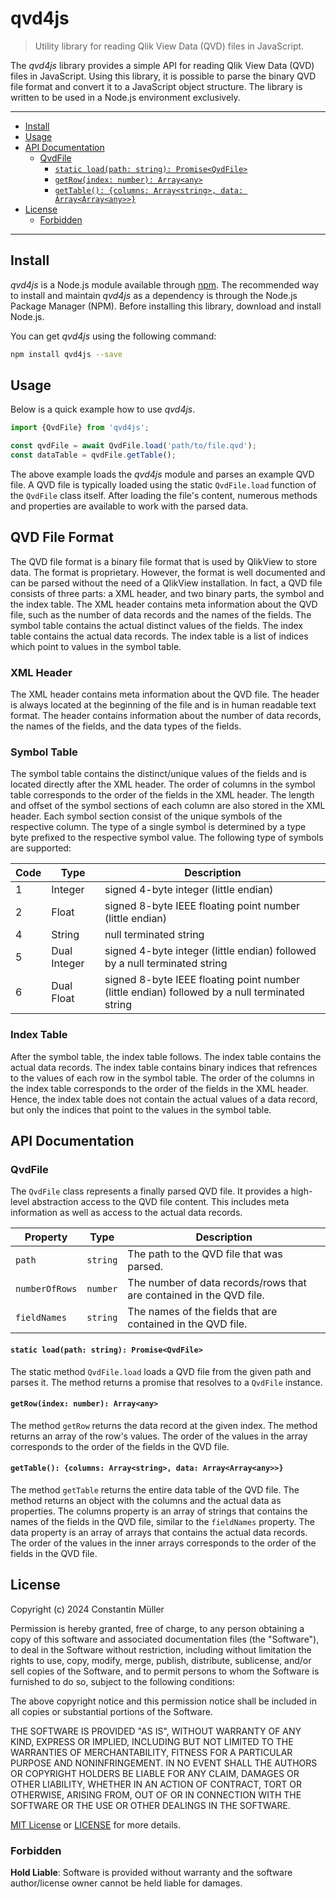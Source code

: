 # qvd4js

> Utility library for reading Qlik View Data (QVD) files in JavaScript.

The _qvd4js_ library provides a simple API for reading Qlik View Data (QVD) files in JavaScript. Using
this library, it is possible to parse the binary QVD file format and convert it to a JavaScript object
structure. The library is written to be used in a Node.js environment exclusively.

---

- [Install](#install)
- [Usage](#usage)
- [API Documentation](#api-documentation)
  - [QvdFile](#qvdfile)
    - [`static load(path: string): Promise<QvdFile>`](#static-loadpath-string-promiseqvdfile)
    - [`getRow(index: number): Array<any>`](#getrowindex-number-arrayany)
    - [`getTable(): {columns: Array<string>, data: Array<Array<any>>}`](#gettable-columns-arraystring-data-arrayarrayany)
- [License](#license)
  - [Forbidden](#forbidden)

---

## Install

_qvd4js_ is a Node.js module available through [npm](https://www.npmjs.com/). The recommended way to install and maintain _qvd4js_ as a dependency is through the Node.js Package Manager (NPM).
Before installing this library, download and install Node.js.

You can get _qvd4js_ using the following command:

```bash
npm install qvd4js --save
```

## Usage

Below is a quick example how to use _qvd4js_.

```javascript
import {QvdFile} from 'qvd4js';

const qvdFile = await QvdFile.load('path/to/file.qvd');
const dataTable = qvdFile.getTable();
```

The above example loads the _qvd4js_ module and parses an example QVD file. A QVD file is typically loaded using the static
`QvdFile.load` function of the `QvdFile` class itself. After loading the file's content, numerous methods and properties
are available to work with the parsed data.

## QVD File Format

The QVD file format is a binary file format that is used by QlikView to store data. The format is proprietary. However,
the format is well documented and can be parsed without the need of a QlikView installation. In fact, a QVD file consists
of three parts: a XML header, and two binary parts, the symbol and the index table. The XML header contains meta information
about the QVD file, such as the number of data records and the names of the fields. The symbol table contains the actual
distinct values of the fields. The index table contains the actual data records. The index table is a list of indices
which point to values in the symbol table.

### XML Header

The XML header contains meta information about the QVD file. The header is always located at the beginning of the file and
is in human readable text format. The header contains information about the number of data records, the names of the fields,
and the data types of the fields.

### Symbol Table

The symbol table contains the distinct/unique values of the fields and is located directly after the XML header. The order
of columns in the symbol table corresponds to the order of the fields in the XML header. The length and offset of the
symbol sections of each column are also stored in the XML header. Each symbol section consist of the unique symbols of the
respective column. The type of a single symbol is determined by a type byte prefixed to the respective symbol value. The
following type of symbols are supported:

| Code | Type         | Description                                                                                   |
| ---- | ------------ | --------------------------------------------------------------------------------------------- |
| 1    | Integer      | signed 4-byte integer (little endian)                                                         |
| 2    | Float        | signed 8-byte IEEE floating point number (little endian)                                      |
| 4    | String       | null terminated string                                                                        |
| 5    | Dual Integer | signed 4-byte integer (little endian) followed by a null terminated string                    |
| 6    | Dual Float   | signed 8-byte IEEE floating point number (little endian) followed by a null terminated string |

### Index Table

After the symbol table, the index table follows. The index table contains the actual data records. The index table contains
binary indices that refrences to the values of each row in the symbol table. The order of the columns in the index table
corresponds to the order of the fields in the XML header. Hence, the index table does not contain the actual values of a
data record, but only the indices that point to the values in the symbol table.

## API Documentation

### QvdFile

The `QvdFile` class represents a finally parsed QVD file. It provides a high-level abstraction access to the QVD file content.
This includes meta information as well as access to the actual data records.

| Property       | Type     | Description                                                         |
| -------------- | -------- | ------------------------------------------------------------------- |
| `path`         | `string` | The path to the QVD file that was parsed.                           |
| `numberOfRows` | `number` | The number of data records/rows that are contained in the QVD file. |
| `fieldNames`   | `string` | The names of the fields that are contained in the QVD file.         |

#### `static load(path: string): Promise<QvdFile>`

The static method `QvdFile.load` loads a QVD file from the given path and parses it. The method returns a promise that resolves
to a `QvdFile` instance.

#### `getRow(index: number): Array<any>`

The method `getRow` returns the data record at the given index. The method returns an array
of the row's values. The order of the values in the array corresponds to the order of the fields in the QVD file.

#### `getTable(): {columns: Array<string>, data: Array<Array<any>>}`

The method `getTable` returns the entire data table of the QVD file. The method returns an object with the columns and the
actual data as properties. The columns property is an array of strings that contains the names of the fields in the QVD file,
similar to the `fieldNames` property. The data property is an array of arrays that contains the actual data records. The order
of the values in the inner arrays corresponds to the order of the fields in the QVD file.

## License

Copyright (c) 2024 Constantin Müller

Permission is hereby granted, free of charge, to any person obtaining a copy
of this software and associated documentation files (the "Software"), to deal
in the Software without restriction, including without limitation the rights
to use, copy, modify, merge, publish, distribute, sublicense, and/or sell
copies of the Software, and to permit persons to whom the Software is
furnished to do so, subject to the following conditions:

The above copyright notice and this permission notice shall be included in all
copies or substantial portions of the Software.

THE SOFTWARE IS PROVIDED "AS IS", WITHOUT WARRANTY OF ANY KIND, EXPRESS OR
IMPLIED, INCLUDING BUT NOT LIMITED TO THE WARRANTIES OF MERCHANTABILITY,
FITNESS FOR A PARTICULAR PURPOSE AND NONINFRINGEMENT. IN NO EVENT SHALL THE
AUTHORS OR COPYRIGHT HOLDERS BE LIABLE FOR ANY CLAIM, DAMAGES OR OTHER
LIABILITY, WHETHER IN AN ACTION OF CONTRACT, TORT OR OTHERWISE, ARISING FROM,
OUT OF OR IN CONNECTION WITH THE SOFTWARE OR THE USE OR OTHER DEALINGS IN THE
SOFTWARE.

[MIT License](https://opensource.org/licenses/MIT) or [LICENSE](LICENSE) for
more details.

### Forbidden

**Hold Liable**: Software is provided without warranty and the software
author/license owner cannot be held liable for damages.
